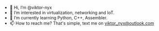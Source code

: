 - 👋 Hi, I’m @viktor-nyx
- 👀 I’m interested in virtualization, networking and IoT.
- 🌱 I’m currently learning Python, C++, Assembler.
- 📫 How to reach me? That's simple, text me on viktor_nyx@outlook.com

<!---
viktor-nyx/viktor-nyx is a ✨ special ✨ repository because its `README.md` (this file) appears on your GitHub profile.
You can click the Preview link to take a look at your changes.
--->
